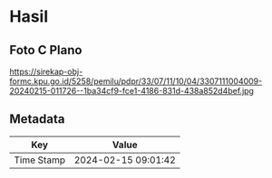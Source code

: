 # Hasil

## Foto C Plano

https://sirekap-obj-formc.kpu.go.id/5258/pemilu/pdpr/33/07/11/10/04/3307111004009-20240215-011726--1ba34cf9-fce1-4186-831d-438a852d4bef.jpg


## Metadata

| Key        | Value               |
| ---------- | ------------------- |
| Time Stamp | 2024-02-15 09:01:42 |



